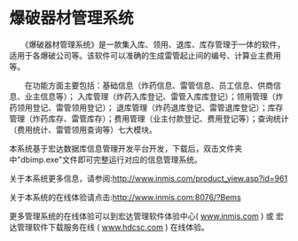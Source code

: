 # 爆破器材管理系统

　　《爆破器材管理系统》是一款集入库、领用、退库、库存管理于一体的软件，适用于各爆破公司等。该软件可以准确的生成雷管起止间的编号、计算业主费用等。

　　在功能方面主要包括：基础信息（炸药信息、雷管信息、员工信息、供商信息、业主信息等）； 入库管理（炸药入库登记、雷管入库库登记）；领用管理（炸药领用登记、雷管领用登记）； 退库管理（炸药退库登记、雷管退库登记）；库存管理（炸药库存、雷管库存）；费用管理（业主付款登记、费用登记等）；查询统计（费用统计、雷管领用查询等）七大模块。



本系统基于宏达数据库信息管理开发平台开发，下载后，双击文件夹中"dbimp.exe"文件即可完整运行对应的信息管理系统。

关于本系统更多信息，请参阅:http://www.inmis.com/product_view.asp?id=961

关于本系统的在线体验请点击:http://www.inmis.com:8076/?Bems

更多管理系统的在线体验可以到宏达管理软件体验中心( www.inmis.com ) 或 宏达管理软件下载服务在线 ( www.hdcsc.com ) 在线体验。
